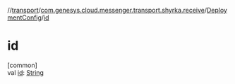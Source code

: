 //[transport](../../../index.md)/[com.genesys.cloud.messenger.transport.shyrka.receive](../index.md)/[DeploymentConfig](index.md)/[id](id.md)

# id

[common]\
val [id](id.md): [String](https://kotlinlang.org/api/latest/jvm/stdlib/kotlin/-string/index.html)
